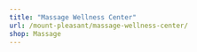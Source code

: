 ```yaml
---
title: "Massage Wellness Center"
url: /mount-pleasant/massage-wellness-center/
shop: Massage
---
```

